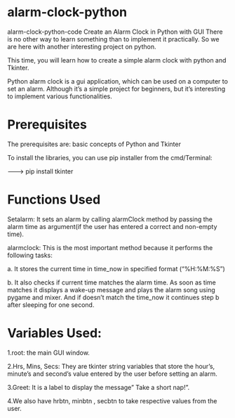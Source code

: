 # alarm-clock-python

alarm-clock-python-code
Create an Alarm Clock in Python with GUI
There is no other way to learn something than to implement it practically. So we are here with another interesting project on python.

This time, you will learn how to create a simple alarm clock with python and Tkinter.

Python alarm clock is a gui application, which can be used on a computer to set an alarm. Although it’s a simple project for beginners, but it’s interesting to implement various functionalities.

# Prerequisites
The prerequisites are: basic concepts of Python and Tkinter

To install the libraries, you can use pip installer from the cmd/Terminal:

---> pip install tkinter

# Functions Used
Setalarm: It sets an alarm by calling alarmClock method by passing the alarm time as argument(if the user has entered a correct and non-empty time).

alarmclock: This is the most important method because it performs the following tasks:

a. It stores the current time in time_now in specified format (“%H:%M:%S”)

b. It also checks if current time matches the alarm time. As soon as time matches it displays a wake-up message and plays the alarm song using pygame and mixer. And if doesn’t match the time_now it continues step b after sleeping for one second.

# Variables Used:
1.root: the main GUI window.

2.Hrs, Mins, Secs: They are tkinter string variables that store the hour’s, minute’s and second’s value entered by the user before setting an alarm.

3.Greet: It is a label to display the message” Take a short nap!”.

4.We also have hrbtn, minbtn , secbtn to take respective values from the user.
